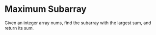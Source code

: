 # Maximum Subarray
Given an integer array nums, find the subarray with the largest sum, and return its sum.
